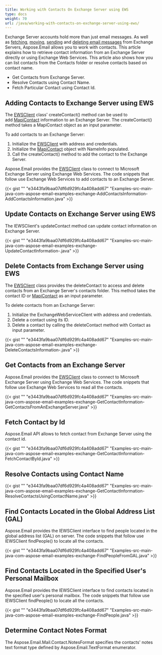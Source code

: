 ```yaml
---
title: Working with Contacts On Exchange Server using EWS
type: docs
weight: 70
url: /java/working-with-contacts-on-exchange-server-using-ews/
---
```


Exchange Server accounts hold more than just email messages. As well as [fetching](/email/java/fetch-messages-from-an-exchange-server-mailbox/), [moving](/email/java/working-with-exchange-mailbox-and-messages/#moving-messages-between-folders-using-ews), [sending](/email/java/working-with-exchange-mailbox-and-messages/#send-email-message-using-ews) and [deleting email messages](/email/java/working-with-exchange-mailbox-and-messages/#deleting-messages-from-exchange-server) from Exchange Servers, Aspose.Email allows you to work with contacts. This article explains how to retrieve contact information from an Exchange Server directly or using Exchange Web Services. This article also shows how you can list contacts from the Contacts folder or resolve contacts based on contact name.

- Get Contacts from Exchange Server.
- Resolve Contacts using Contact Name.
- Fetch Particular Contact using Contact Id.
## **Adding Contacts to Exchange Server using EWS**
The [EWSClient](http://www.aspose.com/api/java/email/com.aspose.email/classes/EWSClient) class' createContact() method can be used to add [MapiContact](http://www.aspose.com/api/java/email/com.aspose.email/classes/MapiContact) information to an Exchange Server. The createContact() method takes a MapiContact object as an input parameter.

To add contacts to an Exchange Server:

1. Initialize the [EWSClient](http://www.aspose.com/api/java/email/com.aspose.email/classes/EWSClient) with address and credentials.
1. Initialize the [MapiContact](http://www.aspose.com/api/java/email/com.aspose.email/classes/MapiContact) object with NameInfo populated.
1. Call the createContact() method to add the contact to the Exchange Server.

Aspose.Email provides the [EWSClient](http://www.aspose.com/api/java/email/com.aspose.email/classes/EWSClient) class to connect to Microsoft Exchange Server using Exchange Web Services. The code snippets that follow use Exchange Web Services to add contacts to an Exchange Server.

{{< gist "" "e3443fa9baa07df6d929fc4a408add67" "Examples-src-main-java-com-aspose-email-examples-exchange-AddContactsInformation-AddContactsInformation.java" >}}
## **Update Contacts on Exchange Server using EWS**
The IEWSClient's updateContact method can update contact information on Exchange Server.

{{< gist "" "e3443fa9baa07df6d929fc4a408add67" "Examples-src-main-java-com-aspose-email-examples-exchange-UpdateContactInformation-.java" >}}
## **Delete Contacts from Exchange Server using EWS**
The [EWSClient](http://www.aspose.com/api/java/email/com.aspose.email/classes/EWSClient) class provides the deleteContact to access and delete contacts from an Exchange Server's contacts folder. This method takes the contact ID or [MapiContact](http://www.aspose.com/api/java/email/com.aspose.email/classes/MapiContact) as an input parameter.

To delete contacts from an Exchange Server:

1. Initialize the ExchangeWebServiceClient with address and credentials.
1. Delete a contact using its ID.
1. Delete a contact by calling the deleteContact method with Contact as input parameter.
 

{{< gist "" "e3443fa9baa07df6d929fc4a408add67" "Examples-src-main-java-com-aspose-email-examples-exchange-DeleteContactsInformation-.java" >}}
## **Get Contacts from an Exchange Server**
Aspose.Email provides the [EWSClient](http://www.aspose.com/api/java/email/com.aspose.email/classes/EWSClient) class to connect to Microsoft Exchange Server using Exchange Web Services. The code snippets that follow use Exchange Web Services to read all the contacts.

{{< gist "" "e3443fa9baa07df6d929fc4a408add67" "Examples-src-main-java-com-aspose-email-examples-exchange-GetContactInformation-GetContactsFromAnExchangeServer.java" >}}
## **Fetch Contact by Id**
Aspose.Email API allows to fetch contact from Exchange Server using the contact id.

{{< gist "" "e3443fa9baa07df6d929fc4a408add67" "Examples-src-main-java-com-aspose-email-examples-exchange-GetContactInformation-FetchContactById.java" >}}
## **Resolve Contacts using Contact Name**
{{< gist "" "e3443fa9baa07df6d929fc4a408add67" "Examples-src-main-java-com-aspose-email-examples-exchange-GetContactInformation-ResolveContactsUsingContactName.java" >}}
## **Find Contacts Located in the Global Address List (GAL)**
Aspose.Email provides the IEWSClient interface to find people located in the global address list (GAL) on server. The code snippets that follow use IEWSClient findPeople() to locate all the contacts.

{{< gist "" "e3443fa9baa07df6d929fc4a408add67" "Examples-src-main-java-com-aspose-email-examples-exchange-FindPeopleFromGAL.java" >}}
## **Find Contacts Located in the Specified User's Personal Mailbox**
Aspose.Email provides the IEWSClient interface to find contacts located in the specified user's personal mailbox. The code snippets that follow use IEWSClient findPeople() to locate all the contacts.

{{< gist "" "e3443fa9baa07df6d929fc4a408add67" "Examples-src-main-java-com-aspose-email-examples-exchange-FindPeople.java" >}}
## **Determine Contact Notes Format**
The Aspose.Email.Mail.Contact.NotesFormat specifies the contacts' notes text format type defined by Aspose.Email.TextFormat enumerator.
